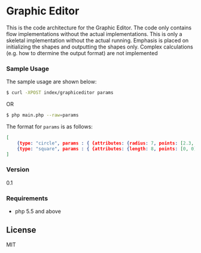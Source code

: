 # Graphic Editor

This is the code architecture for the Graphic Editor. The code only contains flow implementations without the actual implementations. This is only a skeletal implementation without the actual running.
Emphasis is placed on initializing the shapes and outputting the shapes only. Complex calculations (e.g. how to dtermine the output format) are not implemented

### Sample Usage
The sample usage are shown below:

```sh
$ curl -XPOST index/graphiceditor params
```
OR
```sh
$ php main.php --raw=params
```

The format for ```params``` is as follows:
```json
[
    {type: "circle", params : { {attributes: {radius: 7, points: [2.3, 4.5]}, output: { type: "draw", params: {filepath: "/var/log/output.bin"}}}}},
    {type: "square", params : { {attributes: {length: 8, points: [0, 0]}, output: { type: "points", params: { }}}}}
]
```

### Version
0.1

### Requirements
  - php 5.5 and above

License
----

MIT
